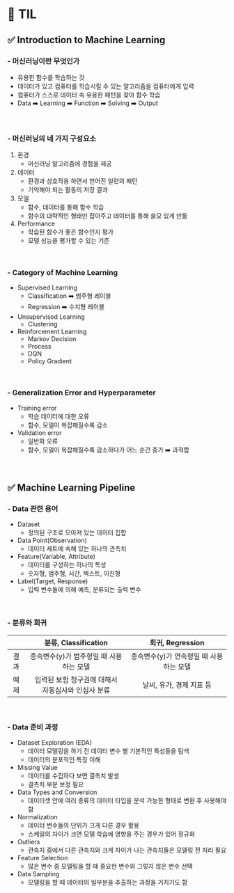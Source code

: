 # 🦁 TIL

## ✅ Introduction to Machine Learning
### - 머신러닝이란 무엇인가
* 유용한 함수를 학습하는 것
* 데이터가 있고 컴퓨터를 학습시킬 수 있는 알고리즘을 컴퓨터에게 입력
* 컴퓨터가 스스로 데이터 속 유용한 패턴을 찾아 함수 학습
* Data ➡️ Learning ➡️ Function ➡️ Solving ➡️ Output

<br>

### - 머신러닝의 네 가지 구성요소
1. 환경
   * 머신러닝 알고리즘에 경험을 제공
2. 데이터
   * 환경과 상호작용 하면서 얻어진 일련의 패턴
   * 기억해야 되는 활동의 저장 결과
3. 모델
   * 함수, 데이터를 통해 함수 학습
   * 함수의 대략적인 형태만 잡아주고 데이터를 통해 쓸모 있게 만듦
4. Performance
   * 학습된 함수가 좋은 함수인지 평가
   * 모델 성능을 평가할 수 있는 기준

<br>

### - Category of Machine Learning
* Supervised Learning
  * Classification ➡️ 범주형 레이블
  * Regression ➡️ 수치형 레이블
* Unsupervised Learning
  * Clustering
* Reinforcement Learning
  * Markov Decision
  * Process
  * DQN
  * Policy Gradient

<br>

### - Generalization Error and Hyperparameter
* Training error
  * 학습 데이터에 대한 오류
  * 함수, 모델이 복잡해질수록 감소
* Validation error
  * 일반화 오류
  * 함수, 모델이 복잡해질수록 감소하다가 어느 순간 증가 ➡️ 과적합

<br>

## ✅ Machine Learning Pipeline
### - Data 관련 용어
* Dataset
  * 정의된 구조로 모아져 있는 데이터 집합
* Data Point(Observation)
  * 데이터 세트에 속해 있는 하나의 관측치
* Feature(Variable, Attribute)
  * 데이터를 구성하는 하나의 특성
  * 숫자형, 범주형, 시간, 텍스트, 이진형
* Label(Target, Response)
  * 입력 변수들에 의해 예측, 분류되는 출력 변수


<br>

### - 분류와 회귀
||분류, Classification|회귀, Regression|
|:----:|:----:|:----:|
|결과|종속변수(y)가 범주형일 때 사용하는 모델|종속변수(y)가 연속형일 때 사용하는 모델|
|예제|입력된 보험 청구권에 대해서<br>자동심사와 인심사 분류|날씨, 유가, 경제 지표 등|

<br>

### - Data 준비 과정
* Dataset Exploration (EDA)
  * 데이터 모델링을 하기 전 데이터 변수 별 기본적인 특성들을 탐색
  * 데이터의 분포적인 특징 이해
* Missing Value
  * 데이터를 수집하다 보면 결측치 발생
  * 결측치 부분 보정 필요
* Data Types and Conversion
  * 데이터셋 안에 여러 종류의 데이터 타입을 분석 가능한 형태로 변환 후 사용해야 함 
* Normalization
  * 데이터 변수들의 단위가 크게 다른 경우 활용
  * 스케일의 차이가 크면 모델 학습에 영향을 주는 경우가 있어 정규화
* Outliers
  * 관측치 중에서 다른 관측치와 크게 차이가 나는 관측치들은 모델링 전 처리 필요
* Feature Selection
  * 많은 변수 중 모델링을 할 때 중요한 변수와 그렇지 않은 변수 선택
* Data Sampling
  * 모델링을 할 때 데이터의 일부분을 추출하는 과정을 거치기도 함


<br>
